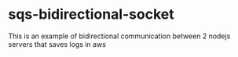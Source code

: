 # sqs-bidirectional-socket
This is an example of bidirectional communication between 2 nodejs servers that saves logs in aws
